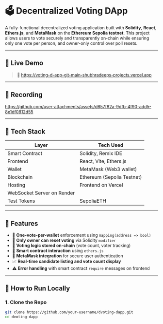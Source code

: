 # 🗳️ Decentralized Voting DApp

A fully-functional decentralized voting application built with **Solidity**, **React**, **Ethers.js**, and **MetaMask** on the **Ethereum Sepolia testnet**. This project allows users to vote securely and transparently on-chain while ensuring only one vote per person, and owner-only control over poll resets.

---

## 🔗 Live Demo

> 🔴 https://voting-d-app-git-main-shubhradeeps-projects.vercel.app

---

## 📸 Recording

https://github.com/user-attachments/assets/d657f82a-9dfb-4f90-add5-8e1df0812d55

---


## 🧩 Tech Stack

| Layer        | Tech Used                 |
|--------------|---------------------------|
| Smart Contract | Solidity, Remix IDE |
| Frontend     | React, Vite, Ethers.js    |
| Wallet       | MetaMask (Web3 wallet)    |
| Blockchain   | Ethereum (Sepolia Testnet)|
| Hosting      | Frontend on Vercel        |
                 WebSocket Server on Render|
| Test Tokens  | SepoliaETH                |

---

## 🚀 Features

- 🔐 **One-vote-per-wallet** enforcement using `mapping(address => bool)`
- 📜 **Only owner can reset voting** via Solidity `modifier`
- 🧾 **Voting logic stored on-chain** (vote count, voter tracking)
- 🧠 **Smart contract interaction** using `ethers.js`
- 🦊 **MetaMask integration** for secure user authentication
- 📈 **Real-time candidate listing and vote count display**
- ⚠️ **Error handling** with smart contract `require` messages on frontend

---

## 🧪 How to Run Locally

### 1. Clone the Repo

```bash
git clone https://github.com/your-username/dvoting-dapp.git
cd dvoting-dapp
